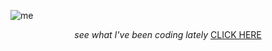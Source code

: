 ![me](https://github.com/user-attachments/assets/253eda6f-4e6c-4e53-a5ca-e4d24218b764)

<p align="center"> 
  <i>see what I've been coding lately</i>
  <a href="https://polyglotparrot.github.io/jump/" target="_blank" rel="noopener noreferrer">CLICK HERE</a>
</p>

















  



